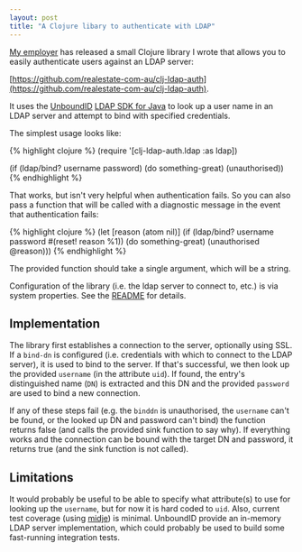 ```yaml
---
layout: post
title: "A Clojure libary to authenticate with LDAP"
---
```


[My employer][] has released a small Clojure library I wrote that allows you to easily authenticate users against an LDAP server:

[https://github.com/realestate-com-au/clj-ldap-auth](https://github.com/realestate-com-au/clj-ldap-auth).

It uses the [UnboundID][] [LDAP SDK for Java][] to look up a user name in an LDAP server and attempt to bind with specified credentials.

[My employer]: http://realestate.com.au/
[UnBoundID]: http://www.unboundid.com/
[LDAP SDK for Java]: https://www.unboundid.com/products/ldap-sdk/

The simplest usage looks like:

{% highlight clojure %}
(require '[clj-ldap-auth.ldap :as ldap])

(if (ldap/bind? username password)
  (do something-great)
  (unauthorised))
{% endhighlight %}

That works, but isn't very helpful when authentication fails. So you can also pass a function that will be called with a diagnostic message in the event that authentication fails:

{% highlight clojure %}
(let [reason (atom nil)]
  (if (ldap/bind? username password #(reset! reason %1))
    (do something-great)
    (unauthorised @reason)))
{% endhighlight %}

The provided function should take a single argument, which will be a string.

Configuration of the library (i.e. the ldap server to connect to, etc.) is via system properties. See the [README][] for details.

[README]: https://github.com/realestate-com-au/clj-ldap-auth/blob/master/README.md


## Implementation

The library first establishes a connection to the server, optionally using SSL. If a `bind-dn` is configured (i.e. credentials with which to connect to the LDAP server), it is used to bind to the server. If that's successful, we then look up the provided `username` (in the attribute `uid`). If found, the entry's distinguished name (`DN`) is extracted and this DN and the provided `password` are used to bind a new connection.

If any of these steps fail (e.g. the `binddn` is unauthorised, the `username` can't be found, or the looked up DN and password can't bind) the function returns false (and calls the provided sink function to say why). If everything works and the connection can be bound with the target DN and password, it returns true (and the sink function is not called).

## Limitations

It would probably be useful to be able to specify what attribute(s) to use for looking up the `username`, but for now it is hard coded to `uid`. Also, current test coverage (using [midje][]) is minimal. UnboundID provide an in-memory LDAP server implementation, which could probably be used to build some fast-running integration tests.

[midje]: https://github.com/marick/Midje
